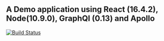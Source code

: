 ## A Demo application using React (16.4.2), Node(10.9.0), GraphQl (0.13) and Apollo
[![Build Status](https://travis-ci.org/jasce/NRGDemoApp.svg?branch=dev)](https://travis-ci.org/jasce/NRGDemoApp)

